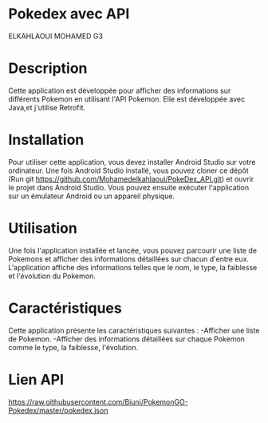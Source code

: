 # Pokedex avec API

ELKAHLAOUI MOHAMED G3

# Description
Cette application est développée pour afficher des informations sur différents Pokemon en utilisant l'API Pokemon. Elle est développée avec Java,et j'utilise Retrofit.

# Installation
Pour utiliser cette application, vous devez installer Android Studio sur votre ordinateur. Une fois Android Studio installé, vous pouvez cloner ce dépôt (Run git  https://github.com/Mohamedelkahlaoui/PokeDex_API.git) et ouvrir le projet dans Android Studio. Vous pouvez ensuite exécuter l'application sur un émulateur Android ou un appareil physique.

# Utilisation
Une fois l'application installée et lancée, vous pouvez parcourir une liste de Pokemons et afficher des informations détaillées sur chacun d'entre eux. L'application affiche des informations telles que le nom, le type, la faiblesse et l'évolution du Pokemon.

# Caractéristiques
Cette application présente les caractéristiques suivantes :
    -Afficher une liste de Pokemon.
    -Afficher des informations détaillées sur chaque Pokemon comme le type, la faiblesse, l'évolution.
 
 # Lien API
 https://raw.githubusercontent.com/Biuni/PokemonGO-Pokedex/master/pokedex.json
